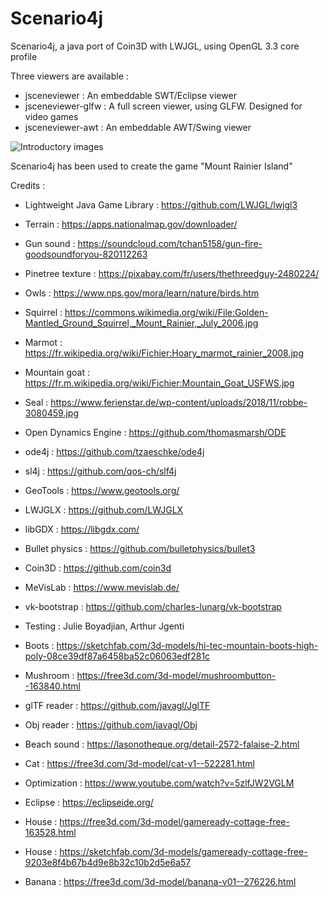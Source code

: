 # Scenario4j
Scenario4j, a java port of Coin3D with LWJGL, using OpenGL 3.3 core profile

Three viewers are available :
- jsceneviewer : An embeddable SWT/Eclipse viewer
- jsceneviewer-glfw : A full screen viewer, using GLFW. Designed for video games
- jsceneviewer-awt : An embeddable AWT/Swing viewer

![Introductory images](/MtRainier.png)

Scenario4j has been used to create the game "Mount Rainier Island"

Credits : 

- Lightweight Java Game Library : https://github.com/LWJGL/lwjgl3

- Terrain : https://apps.nationalmap.gov/downloader/

- Gun sound : https://soundcloud.com/tchan5158/gun-fire-goodsoundforyou-820112263

- Pinetree texture : https://pixabay.com/fr/users/thethreedguy-2480224/

- Owls : https://www.nps.gov/mora/learn/nature/birds.htm

- Squirrel : https://commons.wikimedia.org/wiki/File:Golden-Mantled_Ground_Squirrel,_Mount_Rainier,_July_2006.jpg

- Marmot : https://fr.wikipedia.org/wiki/Fichier:Hoary_marmot_rainier_2008.jpg

- Mountain goat : https://fr.m.wikipedia.org/wiki/Fichier:Mountain_Goat_USFWS.jpg

- Seal : https://www.ferienstar.de/wp-content/uploads/2018/11/robbe-3080459.jpg

- Open Dynamics Engine : https://github.com/thomasmarsh/ODE

- ode4j : https://github.com/tzaeschke/ode4j

- sl4j : https://github.com/qos-ch/slf4j

- GeoTools : https://www.geotools.org/

- LWJGLX : https://github.com/LWJGLX

- libGDX : https://libgdx.com/

- Bullet physics : https://github.com/bulletphysics/bullet3

- Coin3D : https://github.com/coin3d

- MeVisLab : https://www.mevislab.de/

- vk-bootstrap : https://github.com/charles-lunarg/vk-bootstrap

- Testing : Julie Boyadjian, Arthur Jgenti

- Boots : https://sketchfab.com/3d-models/hi-tec-mountain-boots-high-poly-08ce39df87a6458ba52c06063edf281c

- Mushroom : https://free3d.com/3d-model/mushroombutton--163840.html

- glTF reader : https://github.com/javagl/JglTF

- Obj reader : https://github.com/javagl/Obj

- Beach sound : https://lasonotheque.org/detail-2572-falaise-2.html

- Cat : https://free3d.com/3d-model/cat-v1--522281.html

- Optimization : https://www.youtube.com/watch?v=5zlfJW2VGLM

- Eclipse : https://eclipseide.org/

- House : https://free3d.com/3d-model/gameready-cottage-free-163528.html

- House : https://sketchfab.com/3d-models/gameready-cottage-free-9203e8f4b67b4d9e8b32c10b2d5e6a57

- Banana : https://free3d.com/3d-model/banana-v01--276226.html
